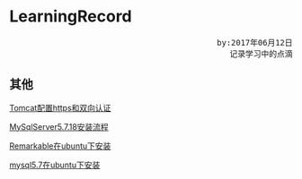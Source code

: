# LearningRecord
<pre align="right">by:2017年06月12日<br>记录学习中的点滴</pre> 

## 其他
[Tomcat配置https和双向认证](https://github.com/kevin4908/LearningRecord/tree/master/other/Tomcat添加双向认证.md)

[MySqlServer5.7.18安装流程](https://github.com/kevin4908/LearningRecord/tree/master/other/MySqlServer5.7.18安装流程.md)

[Remarkable在ubuntu下安装](https://github.com/kevin4908/LearningRecord/tree/master/other/remarkable_install.md) 

[mysql5.7在ubuntu下安装](https://github.com/kevin4908/LearningRecord/tree/master/other/mysql_install.md) 